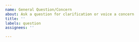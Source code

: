 ```yaml
---
name: General Question/Concern
about: Ask a question for clarification or voice a concern
title: ''
labels: question
assignees: ''

---
```



